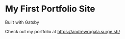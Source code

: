 # My First Portfolio Site
Built with Gatsby

Check out my portfolio at https://andrewrogala.surge.sh/
